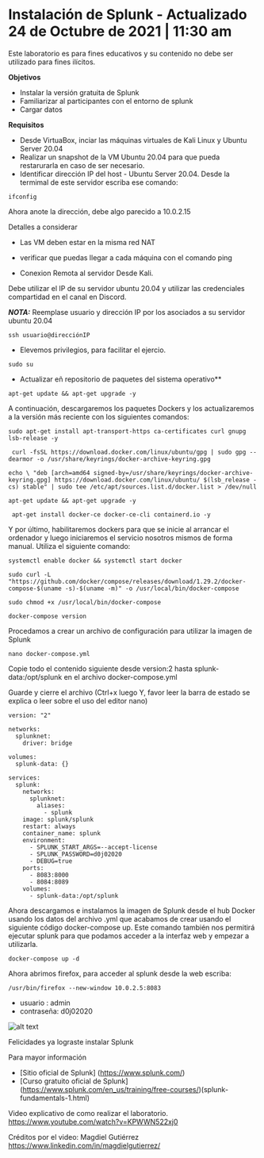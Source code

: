 Instalación de Splunk - Actualizado 24 de Octubre de 2021 | 11:30 am
===============
Este laboratorio es para fines educativos y su contenido no debe ser utilizado para fines ilícitos. 


**Objetivos**
* Instalar la versión gratuita de Splunk 
* Familiarizar al participantes con el entorno de splunk 
* Cargar datos  

**Requisitos**
* Desde VirtuaBox, inciar las máquinas virtuales de Kali Linux y Ubuntu Server 20.04
* Realizar un snapshot de la VM Ubuntu 20.04 para que pueda restarurarla en caso de ser necesario.
* Identificar dirección IP del host - Ubuntu Server 20.04. Desde la termimal de este servidor escriba ese comando: 
``` 
ifconfig
``` 
Ahora anote la dirección, debe algo parecido a 10.0.2.15

Detalles a considerar 
* Las VM deben estar en la misma red NAT
* verificar que puedas llegar a cada máquina con el comando ping

* Conexion Remota al servidor 
Desde Kali. 

Debe utilizar el IP de su servidor ubuntu 20.04 y utilizar las credenciales compartidad en el canal en Discord.
 
**_NOTA:_**  Reemplase usuario y dirección IP por los asociados a su servidor ubuntu 20.04

``` 
ssh usuario@direcciónIP
``` 
* Elevemos privilegios, para facilitar el ejercio.
``` 
sudo su
``` 

* Actualizar eñ repositorio de paquetes del sistema operativo**
```
apt-get update && apt-get upgrade -y
```
A continuación, descargaremos los paquetes Dockers y los actualizaremos a la versión más reciente con los siguientes comandos:

```
sudo apt-get install apt-transport-https ca-certificates curl gnupg lsb-release -y
```
```
 curl -fsSL https://download.docker.com/linux/ubuntu/gpg | sudo gpg --dearmor -o /usr/share/keyrings/docker-archive-keyring.gpg
 ```
 ```
 echo \ "deb [arch=amd64 signed-by=/usr/share/keyrings/docker-archive-keyring.gpg] https://download.docker.com/linux/ubuntu/ $(lsb_release -cs) stable" | sudo tee /etc/apt/sources.list.d/docker.list > /dev/null
 ```
 ```
apt-get update && apt-get upgrade -y
 ```
 ```
  apt-get install docker-ce docker-ce-cli containerd.io -y
````
Y por último, habilitaremos dockers para que se inicie al arrancar el ordenador y luego iniciaremos el servicio nosotros mismos de forma manual. Utiliza el siguiente comando:
```
systemctl enable docker && systemctl start docker
```
```
sudo curl -L "https://github.com/docker/compose/releases/download/1.29.2/docker-compose-$(uname -s)-$(uname -m)" -o /usr/local/bin/docker-compose
```
```
sudo chmod +x /usr/local/bin/docker-compose
```
```
docker-compose version
```
Procedamos a crear un archivo de configuración para utilizar la imagen de Splunk
```
nano docker-compose.yml 
```
Copie todo el contenido siguiente desde version:2 hasta splunk-data:/opt/splunk en el archivo docker-compose.yml

Guarde y cierre el archivo (Ctrl+x  luego Y, favor leer la barra de estado se explica o leer sobre el uso del editor nano)
```
version: "2"

networks:
  splunknet:
    driver: bridge

volumes:
  splunk-data: {}

services:
  splunk:
    networks:
      splunknet:
        aliases:
          - splunk
    image: splunk/splunk
    restart: always
    container_name: splunk
    environment:
      - SPLUNK_START_ARGS=--accept-license
      - SPLUNK_PASSWORD=d0j02020
      - DEBUG=true
    ports:
      - 8083:8000
      - 8084:8089
    volumes:
      - splunk-data:/opt/splunk
```

Ahora descargamos e instalamos la imagen de Splunk desde el hub Docker usando los datos del archivo .yml que acabamos de crear usando el siguiente código docker-compose up. Este comando también nos permitirá ejecutar splunk para que podamos acceder a la interfaz web y empezar a utilizarla.

```
docker-compose up -d
```

Ahora abrimos firefox, para acceder al splunk desde la web
escriba: 

```
/usr/bin/firefox --new-window 10.0.2.5:8083 
```

* usuario : admin
* contraseña: d0j02020

![alt text](./lab02-images/lab02-fig1-splunk.png "Metasploit framework")


Felicidades ya lograste instalar Splunk


Para mayor información
* [Sitio oficial de Splunk] (https://www.splunk.com/)
* [Curso gratuito oficial de Splunk] (https://www.splunk.com/en_us/training/free-courses/)(splunk-fundamentals-1.html)

Video explicativo de como realizar el laboratorio. 
 https://www.youtube.com/watch?v=KPWWN522xj0

Créditos por el video:
Magdiel Gutiérrez
https://www.linkedin.com/in/magdielgutierrez/